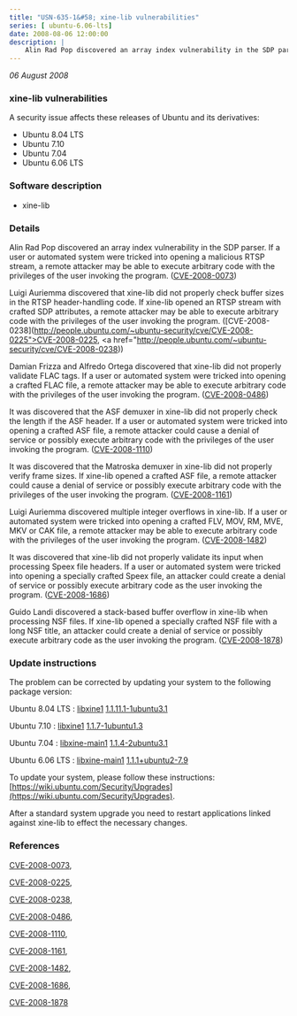 ```yaml
---
title: "USN-635-1&#58; xine-lib vulnerabilities"
series: [ ubuntu-6.06-lts]
date: 2008-08-06 12:00:00
description: |
    Alin Rad Pop discovered an array index vulnerability in the SDP parser. If a user or automated system were tricked into opening a malicious RTSP stream, a remote attacker may be able to execute arbitrary code with the privileges of the user invoking the program. ([CVE-2008-0073](http://people.ubuntu.com/~ubuntu-security/cve/CVE-2008-0073))
--- 
```

 
 

*06 August 2008*

### xine-lib vulnerabilities

A security issue affects these releases of Ubuntu and its derivatives:

* Ubuntu 8.04 LTS
* Ubuntu 7.10
* Ubuntu 7.04
* Ubuntu 6.06 LTS

### Software description

* xine-lib 

### Details

Alin Rad Pop discovered an array index vulnerability in the SDP parser. If a user or automated system were tricked into opening a malicious RTSP stream, a remote attacker may be able to execute arbitrary code with the privileges of the user invoking the program. ([CVE-2008-0073](http://people.ubuntu.com/~ubuntu-security/cve/CVE-2008-0073))

Luigi Auriemma discovered that xine-lib did not properly check buffer sizes in the RTSP header-handling code. If xine-lib opened an RTSP stream with crafted SDP attributes, a remote attacker may be able to execute arbitrary code with the privileges of the user invoking the program. ([CVE-2008-0238](http://people.ubuntu.com/~ubuntu-security/cve/CVE-2008-0225">CVE-2008-0225</a>, <a href="http://people.ubuntu.com/~ubuntu-security/cve/CVE-2008-0238))

Damian Frizza and Alfredo Ortega discovered that xine-lib did not properly validate FLAC tags. If a user or automated system were tricked into opening a crafted FLAC file, a remote attacker may be able to execute arbitrary code with the privileges of the user invoking the program. ([CVE-2008-0486](http://people.ubuntu.com/~ubuntu-security/cve/CVE-2008-0486))

It was discovered that the ASF demuxer in xine-lib did not properly check the length if the ASF header. If a user or automated system were tricked into opening a crafted ASF file, a remote attacker could cause a denial of service or possibly execute arbitrary code with the privileges of the user invoking the program. ([CVE-2008-1110](http://people.ubuntu.com/~ubuntu-security/cve/CVE-2008-1110))

It was discovered that the Matroska demuxer in xine-lib did not properly verify frame sizes. If xine-lib opened a crafted ASF file, a remote attacker could cause a denial of service or possibly execute arbitrary code with the privileges of the user invoking the program. ([CVE-2008-1161](http://people.ubuntu.com/~ubuntu-security/cve/CVE-2008-1161))

Luigi Auriemma discovered multiple integer overflows in xine-lib. If a user or automated system were tricked into opening a crafted FLV, MOV, RM, MVE, MKV or CAK file, a remote attacker may be able to execute arbitrary code with the privileges of the user invoking the program. ([CVE-2008-1482](http://people.ubuntu.com/~ubuntu-security/cve/CVE-2008-1482))

It was discovered that xine-lib did not properly validate its input when processing Speex file headers. If a user or automated system were tricked into opening a specially crafted Speex file, an attacker could create a denial of service or possibly execute arbitrary code as the user invoking the program. ([CVE-2008-1686](http://people.ubuntu.com/~ubuntu-security/cve/CVE-2008-1686))

Guido Landi discovered a stack-based buffer overflow in xine-lib when processing NSF files. If xine-lib opened a specially crafted NSF file with a long NSF title, an attacker could create a denial of service or possibly execute arbitrary code as the user invoking the program. ([CVE-2008-1878](http://people.ubuntu.com/~ubuntu-security/cve/CVE-2008-1878)) 

### Update instructions

The problem can be corrected by updating your system to the following package version:

Ubuntu 8.04 LTS
 : [libxine1](https://launchpad.net/ubuntu/+source/xine-lib) <span> [1.1.11.1-1ubuntu3.1](https://launchpad.net/ubuntu/+source/xine-lib/1.1.11.1-1ubuntu3.1) </span> 

Ubuntu 7.10
 : [libxine1](https://launchpad.net/ubuntu/+source/xine-lib) <span> [1.1.7-1ubuntu1.3](https://launchpad.net/ubuntu/+source/xine-lib/1.1.7-1ubuntu1.3) </span> 

Ubuntu 7.04
 : [libxine-main1](https://launchpad.net/ubuntu/+source/xine-lib) <span> [1.1.4-2ubuntu3.1](https://launchpad.net/ubuntu/+source/xine-lib/1.1.4-2ubuntu3.1) </span> 

Ubuntu 6.06 LTS
 : [libxine-main1](https://launchpad.net/ubuntu/+source/xine-lib) <span> [1.1.1+ubuntu2-7.9](https://launchpad.net/ubuntu/+source/xine-lib/1.1.1+ubuntu2-7.9) </span> 

To update your system, please follow these instructions: [https://wiki.ubuntu.com/Security/Upgrades](https://wiki.ubuntu.com/Security/Upgrades).

After a standard system upgrade you need to restart applications linked against xine-lib to effect the necessary changes. 

### References

 
 [CVE-2008-0073](http://people.ubuntu.com/~ubuntu-security/cve/CVE-2008-0073), 

 [CVE-2008-0225](http://people.ubuntu.com/~ubuntu-security/cve/CVE-2008-0225), 

 [CVE-2008-0238](http://people.ubuntu.com/~ubuntu-security/cve/CVE-2008-0238), 

 [CVE-2008-0486](http://people.ubuntu.com/~ubuntu-security/cve/CVE-2008-0486), 

 [CVE-2008-1110](http://people.ubuntu.com/~ubuntu-security/cve/CVE-2008-1110), 

 [CVE-2008-1161](http://people.ubuntu.com/~ubuntu-security/cve/CVE-2008-1161), 

 [CVE-2008-1482](http://people.ubuntu.com/~ubuntu-security/cve/CVE-2008-1482), 

 [CVE-2008-1686](http://people.ubuntu.com/~ubuntu-security/cve/CVE-2008-1686), 

 [CVE-2008-1878](http://people.ubuntu.com/~ubuntu-security/cve/CVE-2008-1878)
 

